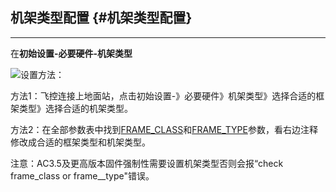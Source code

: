 ## 机架类型配置 {#机架类型配置}

---

在**初始设置-必要硬件-机架类型**

![](http://doc.cuav.net/PixHack/assets/ji.jpg)设置方法：

方法1：飞控连接上地面站，点击初始设置-》必要硬件》机架类型》选择合适的框架类型》选择合适的机架类型。

方法2：在全部参数表中找到[FRAME\_CLASS](http://ardupilot.org/copter/docs/parameters.html#frame-class)和[FRAME\_TYPE](http://ardupilot.org/copter/docs/parameters.html#frame-type)参数，看右边注释修改成合适的框架类型和机架类型。

注意：AC3.5及更高版本固件强制性需要设置机架类型否则会报“check frame\_class or frame\_\_type"错误。


